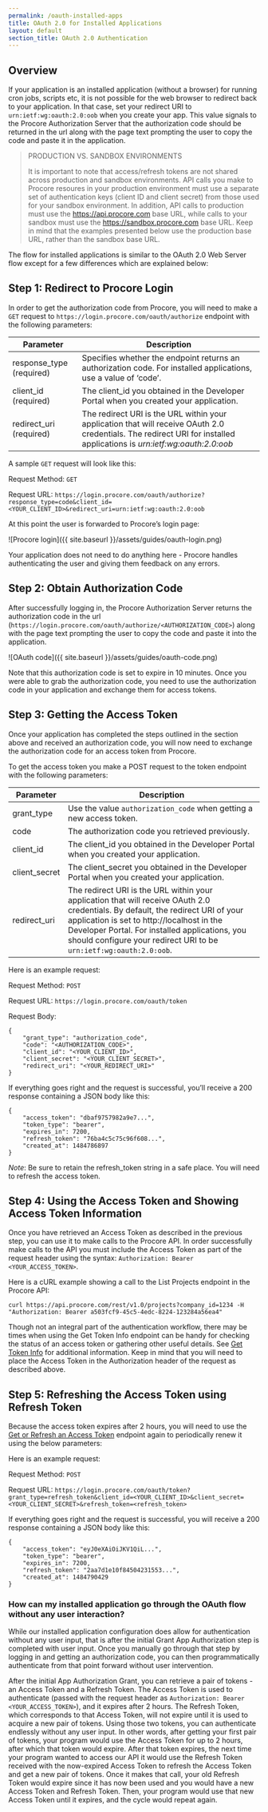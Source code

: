 ```yaml
---
permalink: /oauth-installed-apps
title: OAuth 2.0 for Installed Applications
layout: default
section_title: OAuth 2.0 Authentication
---
```


## Overview

If your application is an installed application (without a browser) for running cron jobs, scripts etc, it is not possible for the web browser to redirect back to your application.
In that case, set your redirect URI to `urn:ietf:wg:oauth:2.0:oob` when you create your app.
This value signals to the Procore Authorization Server that the authorization code should be returned in the url along with the page text prompting the user to copy the code and paste it in the application.

> PRODUCTION VS. SANDBOX ENVIRONMENTS
>
> It is important to note that access/refresh tokens are not shared across production and sandbox environments.
> API calls you make to Procore resoures in your production environment must use a separate set of authentication keys (client ID and client secret) from those used for your sandbox environment.
> In addition, API calls to production must use the https://api.procore.com base URL, while calls to your sandbox must use the https://sandbox.procore.com base URL.
> Keep in mind that the examples presented below use the production base URL, rather than the sandbox base URL.

The flow for installed applications is similar to the OAuth 2.0 Web Server flow except for a few differences which are explained below:

## Step 1: Redirect to Procore Login

In order to get the authorization code from Procore, you will need to make a `GET` request to `https://login.procore.com/oauth/authorize` endpoint with the following parameters:


| Parameter                |  Description                                                                                                                                                            |
| ------------------------ | ----------------------------------------------------------------------------------------------------------------------------------------------------------------------- |
| response_type (required) | Specifies whether the endpoint returns an authorization code. For installed applications, use a value of ‘code’.                                                        |
| client_id (required)     | The client_id you obtained in the Developer Portal when you created your application.                                                                                   |
| redirect_uri (required)  | The redirect URI is the URL within your application that will receive OAuth 2.0 credentials. The redirect URI for installed applications is *urn:ietf:wg:oauth:2.0:oob* |

A sample `GET` request will look like this:

Request Method: `GET`

Request URL: `https://login.procore.com/oauth/authorize?response_type=code&client_id=<YOUR_CLIENT_ID>&redirect_uri=urn:ietf:wg:oauth:2.0:oob`

At this point the user is forwarded to Procore’s login page:

![Procore login]({{ site.baseurl }}/assets/guides/oauth-login.png)

Your application does not need to do anything here - Procore handles authenticating the user and giving them feedback on any errors.

## Step 2: Obtain Authorization Code

After successfully logging in, the Procore Authorization Server returns the authorization code in the url (`https://login.procore.com/oauth/authorize/<AUTHORIZATION_CODE>`) along with the page text prompting the user to copy the code and paste it into the application.

![OAuth code]({{ site.baseurl }}/assets/guides/oauth-code.png)

Note that this authorization code is set to expire in 10 minutes.
Once you were able to grab the authorization code, you need to use the authorization code in your application and exchange them for access tokens.

## Step 3: Getting the Access Token

Once your application has completed the steps outlined in the section above and received an authorization code, you will now need to exchange the authorization code for an access token from Procore.

To get the access token you make a POST request to the token endpoint with the following parameters:

| Parameter     |  Description                                                                                                                                                                                                                                                                                            |
| ------------- | ------------------------------------------------------------------------------------------------------------------------------------------------------------------------------------------------------------------------------------------------------------------------------------------------------- |
| grant_type    | Use the value `authorization_code` when getting a new access token.                                                                                                                                                                                                                                     |
| code          | The authorization code you retrieved previously.                                                                                                                                                                                                                                                        |
| client_id     | The client_id you obtained in the Developer Portal when you created your application.                                                                                                                                                                                                                   |
| client_secret | The client_secret you obtained in the Developer Portal when you created your application.                                                                                                                                                                                                               |
| redirect_uri  | The redirect URI is the URL within your application that will receive OAuth 2.0 credentials. By default, the redirect URI of your application is set to http://localhost in the Developer Portal. For installed applications, you should configure your redirect URI to be `urn:ietf:wg:oauth:2.0:oob`. |

Here is an example request:

Request Method: `POST`

Request URL: `https://login.procore.com/oauth/token`

Request Body:

```
{
    "grant_type": "authorization_code",
    "code": "<AUTHORIZATION_CODE>",
    "client_id": "<YOUR_CLIENT_ID>",
    "client_secret": "<YOUR_CLIENT_SECRET>",
    "redirect_uri": "<YOUR_REDIRECT_URI>"
}
```

If everything goes right and the request is successful, you’ll receive a 200 response containing a JSON body like this:

```
{
    "access_token": "dbaf9757982a9e7...",
    "token_type": "bearer",
    "expires_in": 7200,
    "refresh_token": "76ba4c5c75c96f608...",
    "created_at": 1484786897
}
```

*Note*: Be sure to retain the refresh_token string in a safe place. You will need to refresh the access token.

## Step 4: Using the Access Token and Showing Access Token Information

Once you have retrieved an Access Token as described in the previous step, you can use it to make calls to the Procore API.
In order successfully make calls to the API you must include the Access Token as part of the request header using the syntax: `Authorization: Bearer <YOUR_ACCESS_TOKEN>`.

Here is a cURL example showing a call to the List Projects endpoint in the Procore API:

```
curl https://api.procore.com/rest/v1.0/projects?company_id=1234 -H "Authorization: Bearer a503fcf9-45c5-4edc-8224-123284a56ea4"
```

Though not an integral part of the authentication workflow, there may be times when using the Get Token Info endpoint can be handy for checking the status of an access token or gathering other useful details.
See [Get Token Info](https://developers.procore.com/reference/rest/v1/authentication#get-token-info) for additional information. Keep in mind that you will need to place the Access Token in the Authorization header of the request as described above.

## Step 5: Refreshing the Access Token using Refresh Token

Because the access token expires after 2 hours, you will need to use the [Get or Refresh an Access Token](https://developers.procore.com/reference/rest/v1/authentication#get-or-refresh-an-access-token) endpoint again to periodically renew it using the below parameters:

Here is an example request:

Request Method: `POST`

Request URL: `https://login.procore.com/oauth/token?grant_type=refresh_token&client_id=<YOUR_CLIENT_ID>&client_secret=<YOUR_CLIENT_SECRET>&refresh_token=<refresh_token>`

If everything goes right and the request is successful, you will receive a 200 response containing a JSON body like this:

```
{
    "access_token": "eyJ0eXAiOiJKV1QiL...",
    "token_type": "bearer",
    "expires_in": 7200,
    "refresh_token": "2aa7d1e10f84504231553...",
    "created_at": 1484790429
}
```

### How can my installed application go through the OAuth flow without any user interaction?

While our installed application configuration does allow for authentication without any user input, that is after the initial Grant App Authorization step is completed with user input.
Once you manually go through that step by logging in and getting an authorization code, you can then programmatically authenticate from that point forward without user intervention.

After the initial App Authorization Grant, you can retrieve a pair of tokens - an Access Token and a Refresh Token. The Access Token is used to authenticate (passed with the request header as `Authorization: Bearer <YOUR_ACCESS_TOKEN>`), and it expires after 2 hours.
The Refresh Token, which corresponds to that Access Token, will not expire until it is used to acquire a new pair of tokens.
Using those two tokens, you can authenticate endlessly without any user input.
In other words, after getting your first pair of tokens, your program would use the Access Token for up to 2 hours, after which that token would expire.
After that token expires, the next time your program wanted to access our API it would use the Refresh Token received with the now-expired Access Token to refresh the Access Token and get a new pair of tokens.
Once it makes that call, your old Refresh Token would expire since it has now been used and you would have a new Access Token and Refresh Token.
Then, your program would use that new Access Token until it expires, and the cycle would repeat again.

